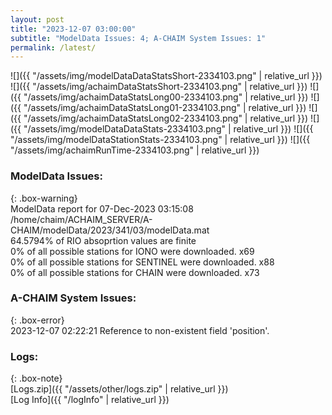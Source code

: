 ```yaml
---
layout: post
title: "2023-12-07 03:00:00"
subtitle: "ModelData Issues: 4; A-CHAIM System Issues: 1"
permalink: /latest/
---
```


![]({{ "/assets/img/modelDataDataStatsShort-2334103.png" | relative_url }})
![]({{ "/assets/img/achaimDataStatsShort-2334103.png" | relative_url }})
![]({{ "/assets/img/achaimDataStatsLong00-2334103.png" | relative_url }})
![]({{ "/assets/img/achaimDataStatsLong01-2334103.png" | relative_url }})
![]({{ "/assets/img/achaimDataStatsLong02-2334103.png" | relative_url }})
![]({{ "/assets/img/modelDataDataStats-2334103.png" | relative_url }})
![]({{ "/assets/img/modelDataStationStats-2334103.png" | relative_url }})
![]({{ "/assets/img/achaimRunTime-2334103.png" | relative_url }})


### ModelData Issues:  
  
{: .box-warning}  
 ModelData report for 07-Dec-2023 03:15:08   
 /home/chaim/ACHAIM_SERVER/A-CHAIM/modelData/2023/341/03/modelData.mat   
 64.5794% of RIO absoprtion values are finite   
 0% of all possible stations for IONO were downloaded. x69   
 0% of all possible stations for SENTINEL were downloaded. x88   
 0% of all possible stations for CHAIN were downloaded. x73   
  
### A-CHAIM System Issues:  
  
{: .box-error}  
2023-12-07 02:22:21 Reference to non-existent field 'position'.  

### Logs:  
  
{: .box-note}  
[Logs.zip]({{ "/assets/other/logs.zip" | relative_url }})  
[Log Info]({{ "/logInfo" | relative_url }})  
